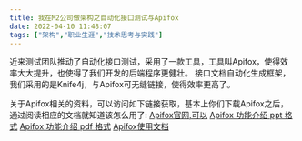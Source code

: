 ```yaml
---
title: 我在M2公司做架构之自动化接口测试与Apifox
date: 2022-04-10 11:48:07
tags: ["架构","职业生涯","技术思考与实践"]
---
```


近来测试团队推动了自动化接口测试，采用了一款工具，工具叫Apifox，使得效率大大提升，也使得了我们开发的后端程序更健壮。
接口文档自动化生成框架，我们采用的是Knife4j，与Apifox可无缝链接，使得效率更高了。
<!--more-->

关于Apifox相关的资料，可以访问如下链接获取，基本上你们下载Apifox之后，通过阅读相应的文档就知道该怎么用了:
[Apifox官网,可以](https://www.apifox.cn/)
[Apifox 功能介绍 ppt 格式](https://cdn.apifox.cn/www/assets/ppt/Apifox-API%E6%96%87%E6%A1%A3%E3%80%81API%E8%B0%83%E8%AF%95%E3%80%81API%20Mock%E3%80%81API%E8%87%AA%E5%8A%A8%E5%8C%96%E6%B5%8B%E8%AF%95%E4%B8%80%E4%BD%93%E5%8C%96%E5%8D%8F%E4%BD%9C%E5%B9%B3%E5%8F%B0.pptx)
[Apifox 功能介绍 pdf 格式](https://cdn.apifox.cn/www/assets/ppt/Apifox-API%E6%96%87%E6%A1%A3%E3%80%81API%E8%B0%83%E8%AF%95%E3%80%81API%20Mock%E3%80%81API%E8%87%AA%E5%8A%A8%E5%8C%96%E6%B5%8B%E8%AF%95%E4%B8%80%E4%BD%93%E5%8C%96%E5%8D%8F%E4%BD%9C%E5%B9%B3%E5%8F%B0.pdf)
[Apifox使用文档](https://www.apifox.cn/help/app/getting-started/)
